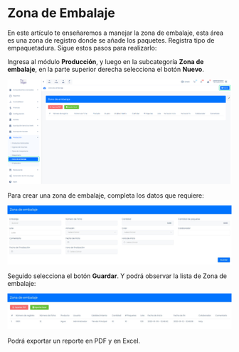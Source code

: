 # Zona de Embalaje

En este artículo te enseñaremos a manejar la zona de embalaje, esta área es una zona de registro donde se añade los paquetes. Registra tipo de empaquetadura. Sigue estos pasos para realizarlo:

Ingresa al módulo **Producción**, y luego en la subcategoría **Zona de embalaje**, en la parte superior derecha selecciona el botón **Nuevo**.

![Alt text](img/zonadeembalaje1.jpg)

Para crear una zona de embalaje, completa los datos que requiere:

![Alt text](img/zonadeembalaje2.jpg)

 Seguido selecciona el botón **Guardar**. Y podrá observar la lista de Zona de embalaje:

![Alt text](img/zonadeembalaje3.jpg)

Podrá exportar un reporte en PDF y en Excel.

